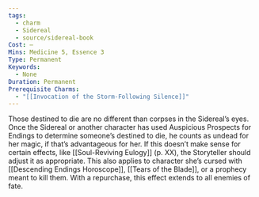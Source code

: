 ```yaml
---
tags:
  - charm
  - Sidereal
  - source/sidereal-book
Cost: —
Mins: Medicine 5, Essence 3
Type: Permanent
Keywords:
  - None
Duration: Permanent
Prerequisite Charms:
  - "[[Invocation of the Storm-Following Silence]]"
---
```

Those destined to die are no different than corpses in the Sidereal’s eyes. Once the Sidereal or another character has used Auspicious Prospects for Endings to determine someone’s destined to die, he counts as undead for her magic, if that’s advantageous for her. If this doesn’t make sense for certain effects, like [[Soul-Reviving Eulogy]] (p. XX), the Storyteller should adjust it as appropriate. This also applies to character she’s cursed with [[Descending Endings Horoscope]], [[Tears of the Blade]], or a prophecy meant to kill them. With a repurchase, this effect extends to all enemies of fate.